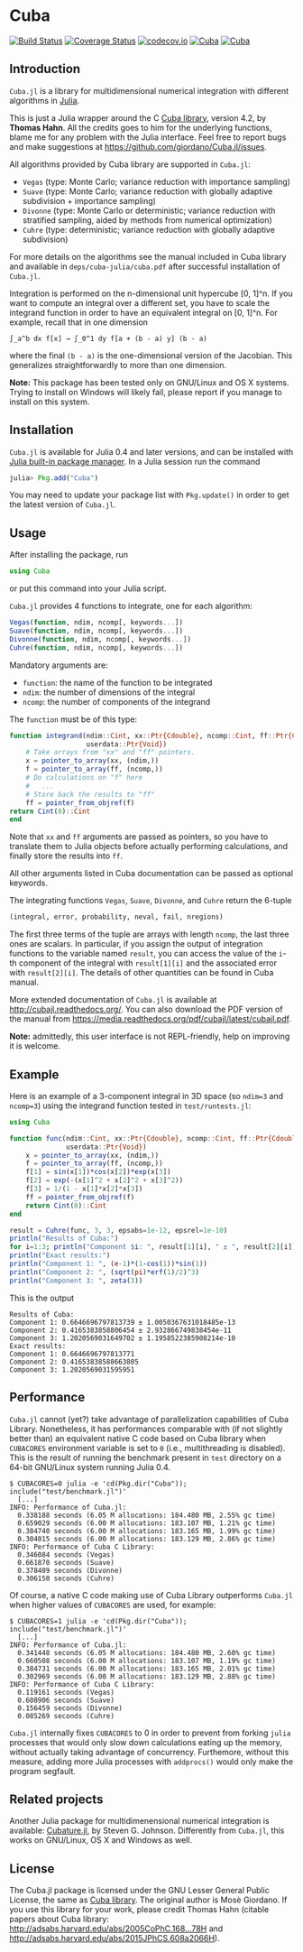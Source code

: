 # Cuba

[![Build Status](https://travis-ci.org/giordano/Cuba.jl.svg?branch=master)](https://travis-ci.org/giordano/Cuba.jl) [![Coverage Status](https://coveralls.io/repos/github/giordano/Cuba.jl/badge.svg?branch=master)](https://coveralls.io/github/giordano/Cuba.jl?branch=master) [![codecov.io](https://codecov.io/github/giordano/Cuba.jl/coverage.svg?branch=master)](https://codecov.io/github/giordano/Cuba.jl?branch=master) [![Cuba](http://pkg.julialang.org/badges/Cuba_0.4.svg)](http://pkg.julialang.org/?pkg=Cuba) [![Cuba](http://pkg.julialang.org/badges/Cuba_0.5.svg)](http://pkg.julialang.org/?pkg=Cuba)

Introduction
------------

`Cuba.jl` is a library for multidimensional numerical integration with different
algorithms in [Julia](http://julialang.org/).

This is just a Julia wrapper around the C
[Cuba library](http://www.feynarts.de/cuba/), version 4.2, by **Thomas Hahn**.
All the credits goes to him for the underlying functions, blame me for any
problem with the Julia interface.  Feel free to report bugs and make suggestions
at https://github.com/giordano/Cuba.jl/issues.

All algorithms provided by Cuba library are supported in `Cuba.jl`:
* `Vegas` (type: Monte Carlo; variance reduction with importance sampling)
* `Suave` (type: Monte Carlo; variance reduction with globally adaptive
  subdivision + importance sampling)
* `Divonne` (type: Monte Carlo or deterministic; variance reduction with
  stratified sampling, aided by methods from numerical optimization)
* `Cuhre` (type: deterministic; variance reduction with globally adaptive
  subdivision)

For more details on the algorithms see the manual included in Cuba library and
available in `deps/cuba-julia/cuba.pdf` after successful installation
of `Cuba.jl`.

Integration is performed on the n-dimensional unit hypercube [0, 1]^n.  If you
want to compute an integral over a different set, you have to scale the
integrand function in order to have an equivalent integral on [0, 1]^n.  For
example, recall that in one dimension

```
∫_a^b dx f[x] → ∫_0^1 dy f[a + (b - a) y] (b - a)
```

where the final `(b - a)` is the one-dimensional version of the Jacobian.  This
generalizes straightforwardly to more than one dimension.

**Note:** This package has been tested only on GNU/Linux and OS X systems.
Trying to install on Windows will likely fail, please report if you manage to
install on this system.

Installation
------------

`Cuba.jl` is available for Julia 0.4 and later versions, and can be installed
with
[Julia built-in package manager](http://docs.julialang.org/en/stable/manual/packages/).
In a Julia session run the command

```julia
julia> Pkg.add("Cuba")
```

You may need to update your package list with `Pkg.update()` in order to get the
latest version of `Cuba.jl`.

Usage
-----

After installing the package, run

``` julia
using Cuba
```

or put this command into your Julia script.

`Cuba.jl` provides 4 functions to integrate, one for each algorithm:

``` julia
Vegas(function, ndim, ncomp[, keywords...])
Suave(function, ndim, ncomp[, keywords...])
Divonne(function, ndim, ncomp[, keywords...])
Cuhre(function, ndim, ncomp[, keywords...])
```

Mandatory arguments are:

* `function`: the name of the function to be integrated
* `ndim`: the number of dimensions of the integral
* `ncomp`: the number of components of the integrand

The `function` must be of this type:

``` julia
function integrand(ndim::Cint, xx::Ptr{Cdouble}, ncomp::Cint, ff::Ptr{Cdouble},
                   userdata::Ptr{Void})
    # Take arrays from "xx" and "ff" pointers.
    x = pointer_to_array(xx, (ndim,))
    f = pointer_to_array(ff, (ncomp,))
	# Do calculations on "f" here
	#   ...
    # Store back the results to "ff"
    ff = pointer_from_objref(f)
return Cint(0)::Cint
end
```

Note that `xx` and `ff` arguments are passed as pointers, so you have to
translate them to Julia objects before actually performing calculations, and
finally store the results into `ff`.

All other arguments listed in Cuba documentation can be passed as optional
keywords.

The integrating functions `Vegas`, `Suave`, `Divonne`, and `Cuhre` return the
6-tuple

``` julia
(integral, error, probability, neval, fail, nregions)
```

The first three terms of the tuple are arrays with length `ncomp`, the last
three ones are scalars.  In particular, if you assign the output of integration
functions to the variable named `result`, you can access the value of the `i`-th
component of the integral with `result[1][i]` and the associated error with
`result[2][i]`.  The details of other quantities can be found in Cuba manual.

More extended documentation of `Cuba.jl` is available at
http://cubajl.readthedocs.org/.  You can also download the PDF version of the
manual from https://media.readthedocs.org/pdf/cubajl/latest/cubajl.pdf.

**Note:** admittedly, this user interface is not REPL-friendly, help on
improving it is welcome.

Example
-------

Here is an example of a 3-component integral in 3D space (so `ndim=3` and
`ncomp=3`) using the integrand function tested in `test/runtests.jl`:

``` julia
using Cuba

function func(ndim::Cint, xx::Ptr{Cdouble}, ncomp::Cint, ff::Ptr{Cdouble},
              userdata::Ptr{Void})
    x = pointer_to_array(xx, (ndim,))
    f = pointer_to_array(ff, (ncomp,))
    f[1] = sin(x[1])*cos(x[2])*exp(x[3])
    f[2] = exp(-(x[1]^2 + x[2]^2 + x[3]^2))
    f[3] = 1/(1 - x[1]*x[2]*x[3])
    ff = pointer_from_objref(f)
    return Cint(0)::Cint
end

result = Cuhre(func, 3, 3, epsabs=1e-12, epsrel=1e-10)
println("Results of Cuba:")
for i=1:3; println("Component $i: ", result[1][i], " ± ", result[2][i]); end
println("Exact results:")
println("Component 1: ", (e-1)*(1-cos(1))*sin(1))
println("Component 2: ", (sqrt(pi)*erf(1)/2)^3)
println("Component 3: ", zeta(3))
```

This is the output

```
Results of Cuba:
Component 1: 0.6646696797813739 ± 1.0050367631018485e-13
Component 2: 0.4165383858806454 ± 2.932866749838454e-11
Component 3: 1.2020569031649702 ± 1.1958522385908214e-10
Exact results:
Component 1: 0.6646696797813771
Component 2: 0.41653838588663805
Component 3: 1.2020569031595951
```

Performance
-----------

`Cuba.jl` cannot (yet?) take advantage of parallelization capabilities of Cuba
Library.  Nonetheless, it has performances comparable with (if not slightly
better than) an equivalent native C code based on Cuba library when `CUBACORES`
environment variable is set to `0` (i.e., multithreading is disabled).  This is
the result of running the benchmark present in `test` directory on a 64-bit
GNU/Linux system running Julia 0.4.

```
$ CUBACORES=0 julia -e 'cd(Pkg.dir("Cuba")); include("test/benchmark.jl")'
  [...]
INFO: Performance of Cuba.jl:
  0.338188 seconds (6.05 M allocations: 184.480 MB, 2.55% gc time)
  0.659029 seconds (6.00 M allocations: 183.107 MB, 1.21% gc time)
  0.384740 seconds (6.00 M allocations: 183.165 MB, 1.99% gc time)
  0.304015 seconds (6.00 M allocations: 183.129 MB, 2.86% gc time)
INFO: Performance of Cuba C Library:
  0.346084 seconds (Vegas)
  0.661870 seconds (Suave)
  0.378409 seconds (Divonne)
  0.306150 seconds (Cuhre)
```

Of course, a native C code making use of Cuba Library outperforms `Cuba.jl` when
higher values of `CUBACORES` are used, for example:

```
$ CUBACORES=1 julia -e 'cd(Pkg.dir("Cuba")); include("test/benchmark.jl")'
  [...]
INFO: Performance of Cuba.jl:
  0.341448 seconds (6.05 M allocations: 184.480 MB, 2.60% gc time)
  0.660508 seconds (6.00 M allocations: 183.107 MB, 1.19% gc time)
  0.384731 seconds (6.00 M allocations: 183.165 MB, 2.01% gc time)
  0.302969 seconds (6.00 M allocations: 183.129 MB, 2.88% gc time)
INFO: Performance of Cuba C Library:
  0.119161 seconds (Vegas)
  0.608906 seconds (Suave)
  0.156459 seconds (Divonne)
  0.085269 seconds (Cuhre)
```

`Cuba.jl` internally fixes `CUBACORES` to 0 in order to prevent from forking
`julia` processes that would only slow down calculations eating up the memory,
without actually taking advantage of concurrency.  Furthemore, without this
measure, adding more Julia processes with `addprocs()` would only make the
program segfault.

Related projects
----------------

Another Julia package for multidimenensional numerical integration is available:
[Cubature.jl](https://github.com/stevengj/Cubature.jl), by Steven G. Johnson.
Differently from `Cuba.jl`, this works on GNU/Linux, OS X and Windows as well.

License
-------

The Cuba.jl package is licensed under the GNU Lesser General Public License, the
same as [Cuba library](http://www.feynarts.de/cuba/).  The original author is
Mosè Giordano.  If you use this library for your work, please credit Thomas Hahn
(citable papers about Cuba library:
http://adsabs.harvard.edu/abs/2005CoPhC.168...78H and
http://adsabs.harvard.edu/abs/2015JPhCS.608a2066H).
